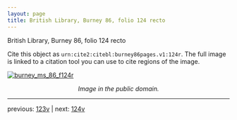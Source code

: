 ```yaml
---
layout: page
title: British Library, Burney 86, folio 124 recto
---
```


British Library, Burney 86, folio 124 recto

Cite this object as `urn:cite2:citebl:burney86pages.v1:124r`.  The full image is linked to a citation tool you can use to cite regions of the image.

[![burney_ms_86_f124r](http://www.homermultitext.org/iipsrv?IIIF=/project/homer/pyramidal/deepzoom/citebl/burney86imgs/v1/burney_ms_86_f124r.tif/full/800,/0/default.jpg)](http://www.homermultitext.org/ict2/?urn=urn:cite2:citebl:burney86imgs.v1:burney_ms_86_f124r) 

<p style="text-align: center; font-style: italic;">Image in the public domain.</p>

---

previous: [123v](../123v/) | next: [124v](../124v/)